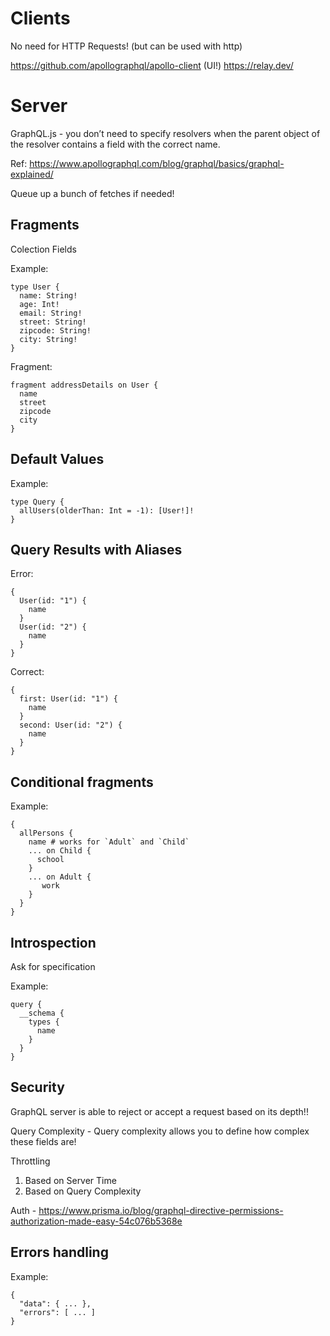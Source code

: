 # Clients

No need for  HTTP Requests! (but can be used with http)

https://github.com/apollographql/apollo-client (UI!)
https://relay.dev/

# Server

GraphQL.js - you don’t need to specify resolvers when the parent object of the resolver contains a field with the correct name.


Ref: https://www.apollographql.com/blog/graphql/basics/graphql-explained/

Queue up a bunch of fetches if needed!

## Fragments

Colection Fields

Example:

```
type User {
  name: String!
  age: Int!
  email: String!
  street: String!
  zipcode: String!
  city: String!
}

```

Fragment: 

```
fragment addressDetails on User {
  name
  street
  zipcode
  city
}
```

## Default Values

Example:

```
type Query {
  allUsers(olderThan: Int = -1): [User!]!
}
```

## Query Results with Aliases

Error:

```
{
  User(id: "1") {
    name
  }
  User(id: "2") {
    name
  }
}
```

Correct:

```
{
  first: User(id: "1") {
    name
  }
  second: User(id: "2") {
    name
  }
}
```

## Conditional fragments

Example:

```
{
  allPersons {
    name # works for `Adult` and `Child`
    ... on Child {
      school
    }
    ... on Adult {
       work
    }
  }
}

```

## Introspection

Ask for specification

Example:

```
query {
  __schema {
    types {
      name
    }
  }
}
```

## Security

GraphQL server is able to reject or accept a request based on its depth!!

Query Complexity - Query complexity allows you to define how complex these fields are!

Throttling 
1. Based on Server Time
2. Based on Query Complexity

Auth - https://www.prisma.io/blog/graphql-directive-permissions-authorization-made-easy-54c076b5368e

## Errors handling

Example:

```
{
  "data": { ... },
  "errors": [ ... ]
}
```